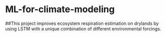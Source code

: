 # ML-for-climate-modeling
##This project improves ecosystem respiration estimation on drylands by using LSTM with a unique combination of different environmental forcings.
